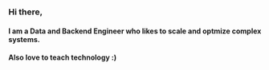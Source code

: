 ### Hi there, 
#### I am a Data and Backend Engineer who likes to scale and optmize complex systems.
#### Also love to teach technology :)

